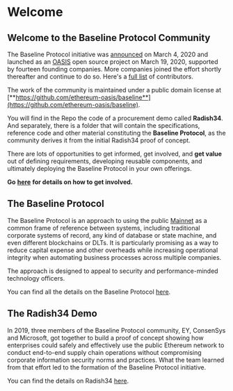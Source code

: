 # Welcome

## Welcome to the Baseline Protocol Community

The Baseline Protocol initiative was [announced](https://consensys.net/blog/press-release/ey-and-consensys-announce-formation-of-baseline-protocol-initiative-to-make-ethereum-mainnet-safe-and-effective-for-enterprises/) on March 4, 2020 and launched as an [OASIS](https://oasis-open-projects.org/) open source project on March 19, 2020, supported by fourteen founding companies. More companies joined the effort shortly thereafter and continue to do so. Here's a [full list](community/community-members.md) of contributors.

The work of the community is maintained under a public domain license at  
[**https://github.com/ethereum-oasis/baseline**](https://github.com/ethereum-oasis/baseline).

You will find in the Repo the code of a procurement demo called **Radish34**. And separately, there is a folder that will contain the specifications, reference code and other material constituting the **Baseline Protocol**, as the community derives it from the initial Radish34 proof of concept.

There are lots of opportunities to get informed, get involved, and **get value** out of defining requirements, developing reusable components, and ultimately deploying the Baseline Protocol in your own offerings.

**Go** [**here**](community/community.md) **for details on how to get involved.** 

## The Baseline Protocol

The Baseline Protocol is an approach to using the public [Mainnet](baseline-basics/glossary.md#mainnet) as a common frame of reference between systems, including traditional corporate systems of record, any kind of database or state machine, and even different blockchains or DLTs. It is particularly promising as a way to reduce capital expense and other overheads while increasing operational integrity when automating business processes across multiple companies.

The approach is designed to appeal to security and performance-minded technology officers.

You can find all the details on the Baseline Protocol [here](baseline-protocol/protocol.md).

## The Radish34 Demo

In 2019, three members of the Baseline Protocol community, EY, ConsenSys and Microsoft, got together to build a proof of concept showing how enterprises could safely and effectively use the public Ethereum network to conduct end-to-end supply chain operations without compromising corporate information security norms and practices. What the team learned from that effort led to the formation of the Baseline Protocol initiative.

You can find the details on Radish34 [here](radish34-demo/radish34-poc.md).

